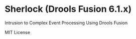 # Sherlock (Drools Fusion 6.1.x)
Intrusion to Complex Event Processing Using Drools Fusion
<br>

MIT License
